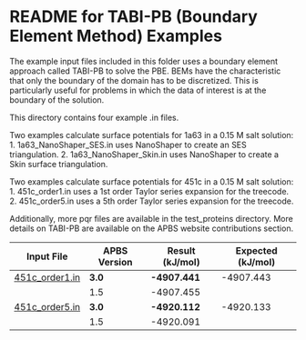 README for TABI-PB (Boundary Element Method) Examples
=====================================================

The example input files included in this folder uses a boundary element approach called
TABI-PB to solve the PBE. BEMs have the characteristic that only the boundary of the
domain has to be discretized. This is particularly useful for problems in which the data
of interest is at the boundary of the solution.

This directory contains four example .in files.

Two examples calculate surface potentials for 1a63 in a 0.15 M salt solution:
        1. 1a63_NanoShaper_SES.in uses NanoShaper to create an SES triangulation.
        2. 1a63_NanoShaper_Skin.in uses NanoShaper to create a Skin surface triangulation.

Two examples calculate surface potentials for 451c in a 0.15 M salt solution:
        1. 451c_order1.in uses a 1st order Taylor series expansion for the treecode.
        2. 451c_order5.in uses a 5th order Taylor series expansion for the treecode.

Additionally, more pqr files are available in the test_proteins directory.
More details on TABI-PB are available on the APBS website contributions section.

Input File| APBS Version| Result (kJ/mol) | Expected (kJ/mol)
---|---|---|---
[451c_order1.in](451c_order1.in)| **3.0**| **-4907.441**| -4907.443
| | 1.5| -4907.455|
[451c_order5.in](451c_order5.in)| **3.0**| **-4920.112**| -4920.133
| | 1.5| -4920.091|
